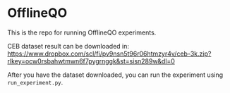 # OfflineQO

This is the repo for running OfflineQO experiments.

CEB dataset result can be downloaded in: 
https://www.dropbox.com/scl/fi/pv9nsn5t96r06htmzyr4v/ceb-3k.zip?rlkey=ocw0rsbahwtmwn6f7pygrnggk&st=sisn289w&dl=0

After you have the dataset downloaded, you can run the experiment using `run_experiment.py`.